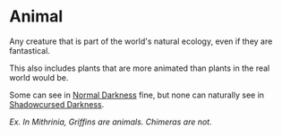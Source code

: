 # Animal

Any creature that is part of the world's natural ecology, even if they are fantastical.

This also includes plants that are more animated than plants in the real world would be.

Some can see in [Normal Darkness](../../Game%20Procedures/Hazards/Darkness.md#Normal%20Darkness) fine, but none can naturally see in [Shadowcursed Darkness](../../Game%20Procedures/Hazards/Darkness.md#Shadowcursed%20Darkness).

*Ex. In Mithrinia, Griffins are animals. Chimeras are not.*
